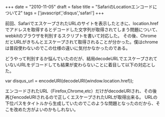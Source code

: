 
+++
date = "2010-11-05"
draft = false
title = "SafariのLocationエンコードについて2"
tags  = ['javascript','disqus','safari']
+++

前回、SafariでエスケープされたURLのサイトを表示したときに、location.hrefでアドレスを取得するとデコードした文字列が取得されてしまう問題について、webkitのブラウザを判別するスクリプトを書いて対応した。
その後、ChromeだとURLがきちんとエスケープされて取得されることが分かった。僕はchromeは普段使わないのでこの仕様の違いに気付かなかったのである。

どうやって判別するか悩んでいたのだが、結局decodeURLでエスケープされていないURLをデコードしても結果が変わらないことに着目して以下の対応とした。


  var disqus_url = encodeURI(decodeURI(window.location.href));


エンコードされたURL（Firefox,Chrome,etc）だけがdecodeURIされ、その後再びencodeURIされるので正しくエスケープされたURLが取得出来る。
URLの下位パスをタイトルから生成していたのでこのような問題となったのだから、そこを改めた方がよいのかもしれない。	

	
